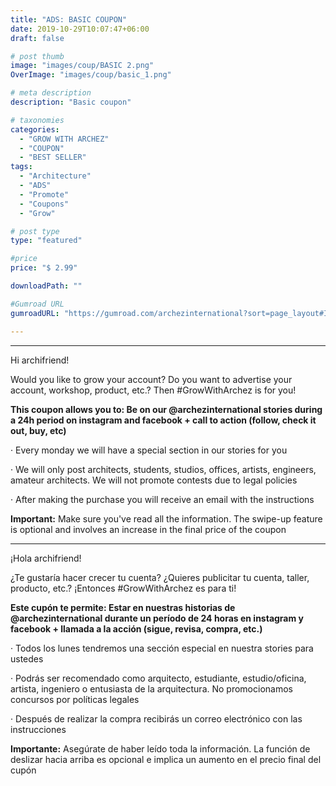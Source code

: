 ```yaml
---
title: "ADS: BASIC COUPON"
date: 2019-10-29T10:07:47+06:00
draft: false

# post thumb
image: "images/coup/BASIC 2.png"
OverImage: "images/coup/basic_1.png"

# meta description
description: "Basic coupon"

# taxonomies
categories:
  - "GROW WITH ARCHEZ"
  - "COUPON"
  - "BEST SELLER"
tags:
  - "Architecture"
  - "ADS"
  - "Promote"
  - "Coupons"
  - "Grow"

# post type
type: "featured"

#price
price: "$ 2.99"

downloadPath: ""

#Gumroad URL
gumroadURL: "https://gumroad.com/archezinternational?sort=page_layout#ItuRP"

---
```


___

Hi archifriend!

Would you like to grow your account? Do you want to advertise your account, workshop, product, etc.? Then #GrowWithArchez is for you!

**This coupon allows you to: Be on our @archezinternational stories during a 24h period on instagram and facebook + call to action (follow, check it out, buy, etc)**

· Every monday we will have a special section in our stories for you

· We will only post architects, students, studios, offices, artists, engineers, amateur architects. We will not promote contests due to legal policies

· After making the purchase you will receive an email with the instructions

**Important:** Make sure you've read all the information. The swipe-up feature is optional and involves an increase in the final price of the coupon

_____

¡Hola archifriend!

¿Te gustaría hacer crecer tu cuenta? ¿Quieres publicitar tu cuenta, taller, producto, etc.? ¡Entonces #GrowWithArchez es para ti!

**Este cupón te permite: Estar en nuestras historias de @archezinternational durante un período de 24 horas en instagram y facebook + llamada a la acción (sigue, revisa, compra, etc.)**

· Todos los lunes tendremos una sección especial en nuestra stories para ustedes

· Podrás ser recomendado como arquitecto, estudiante, estudio/oficina, artista, ingeniero o entusiasta de la arquitectura. No promocionamos concursos por políticas legales

· Después de realizar la compra recibirás un correo electrónico con las instrucciones

**Importante:** Asegúrate de haber leído toda la información. La función de deslizar hacia arriba es opcional e implica un aumento en el precio final del cupón
